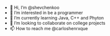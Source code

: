 - 👋 Hi, I’m @shevchenkoo
- 👀 I’m interested in be a programmer
- 🌱 I’m currently learning Java, C++ and Phyton
- 💞️ I’m looking to collaborate on college projects
- 📫 How to reach me @carloshenrxque

<!---
shevchenkoo/shevchenkoo is a ✨ special ✨ repository because its `README.md` (this file) appears on your GitHub profile.
You can click the Preview link to take a look at your changes.
--->
